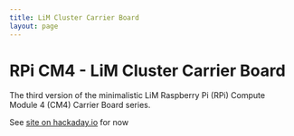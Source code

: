 ```yaml
---
title: LiM Cluster Carrier Board
layout: page
---
```


# RPi CM4 - LiM Cluster Carrier Board

The third version of the minimalistic LiM Raspberry Pi (RPi) Compute Module 4 (CM4) Carrier Board series. 


See [site on hackaday.io](https://hackaday.io/project/185519-lim-rpi-cm4-cluster-board) for now
